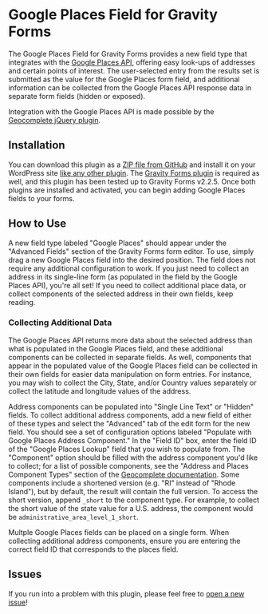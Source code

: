 # Google Places Field for Gravity Forms

The Google Places Field for Gravity Forms provides a new field type that integrates with the [Google Places API][google places],
offering easy look-ups of addresses and certain points of interest. The user-selected entry from the results set
is submitted as the value for the Google Places form field, and additional information can be collected from
the Google Places API response data in separate form fields (hidden or exposed).

Integration with the Google Places API is made possible by the [Geocomplete jQuery plugin][geocomplete].

## Installation

You can download this plugin as a [ZIP file from GitHub][zip file] and install it on your WordPress site
[like any other plugin][plugin installation]. The [Gravity Forms plugin][gravity forms] is required as well,
and this plugin has been tested up to Gravity Forms v2.2.5. Once both plugins are installed and activated,
you can begin adding Google Places fields to your forms.

## How to Use

A new field type labeled "Google Places" should appear under the "Advanced Fields" section of the Gravity Forms
form editor. To use, simply drag a new Google Places field into the desired position. The field does not require
any additional configuration to work. If you just need to collect an address in its single-line form (as populated
in the field by the Google Places API), you're all set! If you need to collect additional place data, or collect
components of the selected address in their own fields, keep reading.

### Collecting Additional Data

The Google Places API returns more data about the selected address than what is populated in the Google Places field,
and these additional components can be collected in separate fields. As well, components that appear in the populated
value of the Google Places field can be collected in their own fields for easier data manipulation on form entries.
For instance, you may wish to collect the City, State, and/or Country values separately or collect the latitude
and longitude values of the address.

Address components can be populated into "Single Line Text" or "Hidden" fields. To collect additional address components,
add a new field of either of these types and select the "Advanced" tab of the edit form for the new field.
You should see a set of configuration options labeled "Populate with Google Places Address Component."
In the "Field ID" box, enter the field ID of the "Google Places Lookup" field that you wish to populate from.
The "Component" option should be filled with the address component you'd like to collect; for a list of possible
components, see the "Address and Places Component Types" section of the [Geocomplete documentation][geocomplete].
Some components include a shortened version (e.g. "RI" instead of "Rhode Island"), but by default,
the result will contain the full version. To access the short version, append `_short` to the component type.
For example, to collect the short value of the state value for a U.S. address, the component would be
`administrative_area_level_1_short`.

Multple Google Places fields can be placed on a single form. When collecting additional address components,
ensure you are entering the correct field ID that corresponds to the places field.

## Issues

If you run into a problem with this plugin, please feel free to [open a new issue][new issue]!

[google places]: https://developers.google.com/places/
[geocomplete]: https://ubilabs.github.io/geocomplete/
[zip file]: https://github.com/oomphinc/gravity-forms-google-places/archive/master.zip
[plugin installation]: https://codex.wordpress.org/Managing_Plugins#Manual_Plugin_Installation
[gravity forms]: https://www.gravityforms.com/
[new issue]: https://github.com/oomphinc/gravity-forms-google-places/issues/new
